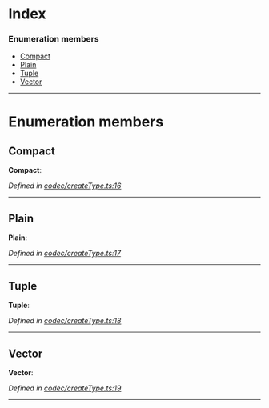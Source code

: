 

# Index

### Enumeration members

* [Compact](_codec_createtype_.typedefinfo.md#compact)
* [Plain](_codec_createtype_.typedefinfo.md#plain)
* [Tuple](_codec_createtype_.typedefinfo.md#tuple)
* [Vector](_codec_createtype_.typedefinfo.md#vector)

---

# Enumeration members

<a id="compact"></a>

##  Compact

**Compact**: 

*Defined in [codec/createType.ts:16](https://github.com/polkadot-js/api/blob/c0a9924/packages/types/src/codec/createType.ts#L16)*

___
<a id="plain"></a>

##  Plain

**Plain**: 

*Defined in [codec/createType.ts:17](https://github.com/polkadot-js/api/blob/c0a9924/packages/types/src/codec/createType.ts#L17)*

___
<a id="tuple"></a>

##  Tuple

**Tuple**: 

*Defined in [codec/createType.ts:18](https://github.com/polkadot-js/api/blob/c0a9924/packages/types/src/codec/createType.ts#L18)*

___
<a id="vector"></a>

##  Vector

**Vector**: 

*Defined in [codec/createType.ts:19](https://github.com/polkadot-js/api/blob/c0a9924/packages/types/src/codec/createType.ts#L19)*

___

